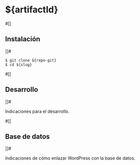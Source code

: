 # ${artifactId}

#[[
## Instalación
]]#

```
$ git clone ${repo-git}
$ cd ${slug}
```

#[[
## Desarrollo
]]#

Indicaciones para el desarrollo.

#[[
## Base de datos
]]#

Indicaciones de cómo enlazar WordPress con la base de datos.
